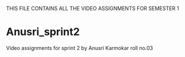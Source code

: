 THIS FILE CONTAINS ALL THE VIDEO ASSIGNMENTS FOR SEMESTER 1 

# Anusri_sprint2
Video assignments for sprint 2 by Anusri Karmokar roll no.03
